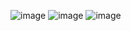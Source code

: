![image](https://user-images.githubusercontent.com/63472885/150671194-22822243-5a9d-4b94-8fff-03af7266a4e4.png)
![image](https://user-images.githubusercontent.com/63472885/150671220-4f55bcc6-edd5-4384-9d52-f9d8b0dd3f55.png)
![image](https://user-images.githubusercontent.com/63472885/150671236-0ccfedf3-9c36-46d9-bc13-02a60ddb3ba7.png)
